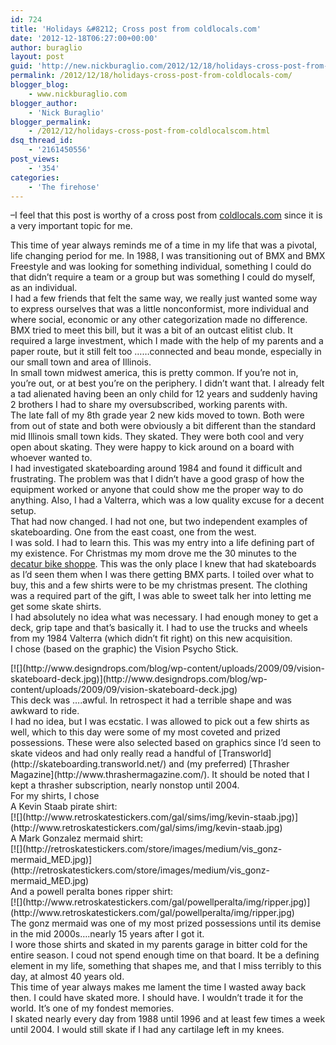 ```yaml
---
id: 724
title: 'Holidays &#8212; Cross post from coldlocals.com'
date: '2012-12-18T06:27:00+00:00'
author: buraglio
layout: post
guid: 'http://new.nickburaglio.com/2012/12/18/holidays-cross-post-from-coldlocals-com/'
permalink: /2012/12/18/holidays-cross-post-from-coldlocals-com/
blogger_blog:
    - www.nickburaglio.com
blogger_author:
    - 'Nick Buraglio'
blogger_permalink:
    - /2012/12/holidays-cross-post-from-coldlocalscom.html
dsq_thread_id:
    - '2161450556'
post_views:
    - '354'
categories:
    - 'The firehose'
---
```


–I feel that this post is worthy of a cross post from [coldlocals.com](http://www.coldlocals.com/) since it is a very important topic for me.

This time of year always reminds me of a time in my life that was a pivotal, life changing period for me. In 1988, I was transitioning out of BMX and BMX Freestyle and was looking for something individual, something I could do that didn’t require a team or a group but was something I could do myself, as an individual.   
I had a few friends that felt the same way, we really just wanted some way to express ourselves that was a little nonconformist, more individual and where social, economic or any other categorization made no difference.   
BMX tried to meet this bill, but it was a bit of an outcast elitist club. It required a large investment, which I made with the help of my parents and a paper route, but it still felt too ……connected and beau monde, especially in our small town and area of Illinois.  
In small town midwest america, this is pretty common. If you’re not in, you’re out, or at best you’re on the periphery. I didn’t want that. I already felt a tad alienated having been an only child for 12 years and suddenly having 2 brothers I had to share my oversubscribed, working parents with.   
The late fall of my 8th grade year 2 new kids moved to town. Both were from out of state and both were obviously a bit different than the standard mid Illinois small town kids. They skated. They were both cool and very open about skating. They were happy to kick around on a board with whoever wanted to.   
I had investigated skateboarding around 1984 and found it difficult and frustrating. The problem was that I didn’t have a good grasp of how the equipment worked or anyone that could show me the proper way to do anything. Also, I had a Valterra, which was a low quality excuse for a decent setup.   
That had now changed. I had not one, but two independent examples of skateboarding. One from the east coast, one from the west.   
I was sold. I had to learn this. This was my entry into a life defining part of my existence. For Christmas my mom drove me the 30 minutes to the [decatur bike shoppe](http://decaturbicycle.com/). This was the only place I knew that had skateboards as I’d seen them when I was there getting BMX parts. I toiled over what to buy, this and a few shirts were to be my christmas present. The clothing was a required part of the gift, I was able to sweet talk her into letting me get some skate shirts.   
I had absolutely no idea what was necessary. I had enough money to get a deck, grip tape and that’s basically it. I had to use the trucks and wheels from my 1984 Valterra (which didn’t fit right) on this new acquisition.   
I chose (based on the graphic) the Vision Psycho Stick.

<div>[![](http://www.designdrops.com/blog/wp-content/uploads/2009/09/vision-skateboard-deck.jpg)](http://www.designdrops.com/blog/wp-content/uploads/2009/09/vision-skateboard-deck.jpg)</div><div></div><div>This deck was ….awful. In retrospect it had a terrible shape and was awkward to ride. </div><div>I had no idea, but I was ecstatic. I was allowed to pick out a few shirts as well, which to this day were some of my most coveted and prized possessions. These were also selected based on graphics since I’d seen to skate videos and had only really read a handful of [Transworld](http://skateboarding.transworld.net/) and (my preferred) [Thrasher Magazine](http://www.thrashermagazine.com/). It should be noted that I kept a thrasher subscription, nearly nonstop until 2004. </div><div>For my shirts, I chose</div><div>A Kevin Staab pirate shirt:</div><div>[![](http://www.retroskatestickers.com/gal/sims/img/kevin-staab.jpg)](http://www.retroskatestickers.com/gal/sims/img/kevin-staab.jpg)</div><div></div><div>A Mark Gonzalez mermaid shirt:</div><div>[![](http://retroskatestickers.com/store/images/medium/vis_gonz-mermaid_MED.jpg)](http://retroskatestickers.com/store/images/medium/vis_gonz-mermaid_MED.jpg)</div><div></div><div>And a powell peralta bones ripper shirt:</div><div></div><div>[![](http://www.retroskatestickers.com/gal/powellperalta/img/ripper.jpg)](http://www.retroskatestickers.com/gal/powellperalta/img/ripper.jpg)</div><div></div><div>The gonz mermaid was one of my most prized possessions until its demise in the mid 2000s….nearly 15 years after I got it. </div><div>I wore those shirts and skated in my parents garage in bitter cold for the entire season. I coud not spend enough time on that board. It be a defining element in my life, something that shapes me, and that I miss terribly to this day, at almost 40 years old. </div><div></div><div>This time of year always makes me lament the time I wasted away back then. I could have skated more. I should have. I wouldn’t trade it for the world. It’s one of my fondest memories. </div><div>I skated nearly every day from 1988 until 1996 and at least few times a week until 2004. I would still skate if I had any cartilage left in my knees. </div><div></div><div></div><div></div><div></div><div></div>